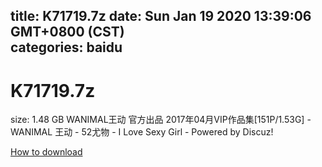 
title: K71719.7z
date: Sun Jan 19 2020 13:39:06 GMT+0800 (CST)    
categories: baidu
---

# K71719.7z
size: 1.48 GB
 WANIMAL王动 官方出品 2017年04月VIP作品集[151P/1.53G] - WANIMAL 王动 - 52尤物 - I Love Sexy Girl - Powered by Discuz!
 

[How to download](https://bpcam.bemobtrk.com/go/2ceec3aa-1ca2-46d6-b9ff-aaa5c184517c?jno=51)